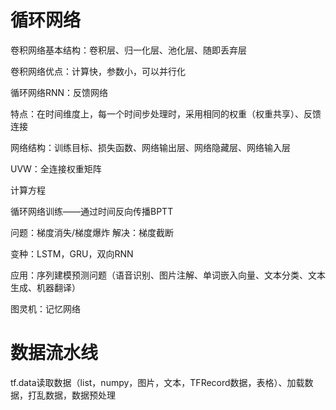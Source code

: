 # 循环网络

卷积网络基本结构：卷积层、归一化层、池化层、随即丢弃层

卷积网络优点：计算快，参数小，可以并行化

循环网络RNN：反馈网络

特点：在时间维度上，每一个时间步处理时，采用相同的权重（权重共享）、反馈连接

网络结构：训练目标、损失函数、网络输出层、网络隐藏层、网络输入层

UVW：全连接权重矩阵

计算方程

循环网络训练——通过时间反向传播BPTT

问题：梯度消失/梯度爆炸  解决：梯度截断

变种：LSTM，GRU，双向RNN

应用：序列建模预测问题（语音识别、图片注解、单词嵌入向量、文本分类、文本生成、机器翻译）

图灵机：记忆网络

# 数据流水线

tf.data读取数据（list，numpy，图片，文本，TFRecord数据，表格）、加载数据，打乱数据，数据预处理